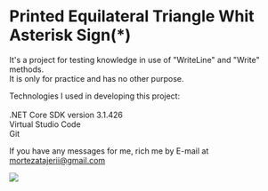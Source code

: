 <html>
<body>
    <h1> Printed Equilateral Triangle Whit Asterisk Sign(*)</h1>
    <p>It's a project for testing knowledge in use of "WriteLine" and "Write" methods.<br>
    It is only for practice and has no other purpose.</p>
    <p>Technologies I used in developing this project:<br><br>
    .NET Core SDK version 3.1.426<br>
    Virtual Studio Code<br>
    Git<br></p>
    <p>If you have any messages for me, rich me by E-mail at <a href= "mailto: mortezatajerii@gmail.com">mortezatajerii@gmail.com</a></p>
    <div>
        <img src="https://i.stack.imgur.com/0Gbf6.png">
    </div)
</body>
</html>
